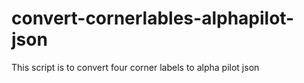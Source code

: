 # convert-cornerlables-alphapilot-json
This script is to convert four corner labels to alpha pilot json
